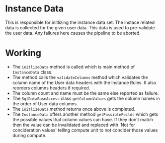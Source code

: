 # Instance Data

This is responsible for initlizing the instance data set. The instace related data is collected for the given user data. This data is used to 
pre-validate the user data. Any failures here causes the pipeline to be aborted.

# Working

- The `initlizeData` method is called which is main method of `InstanceData` class.
- The method calls the `validateColumns` method which validates the column name of the User data headers with the Instance Rules. It also reorders
columns headers if required.
- The column count and name must be the same else reported as failure.
- The `SqlDataBaseAccess` class `getColumnValues` gets the column names in the order of User data columns.
- The `initlizeData` method returns once above is completed.
- The `InstanceData` offers another method `getPossibleFeilds` which gets the possible values that column values can have. If they don't match then the value
can be invalidated and replaced with 'Not for concideration values' telling compute unit to not concider those values during compute. 
